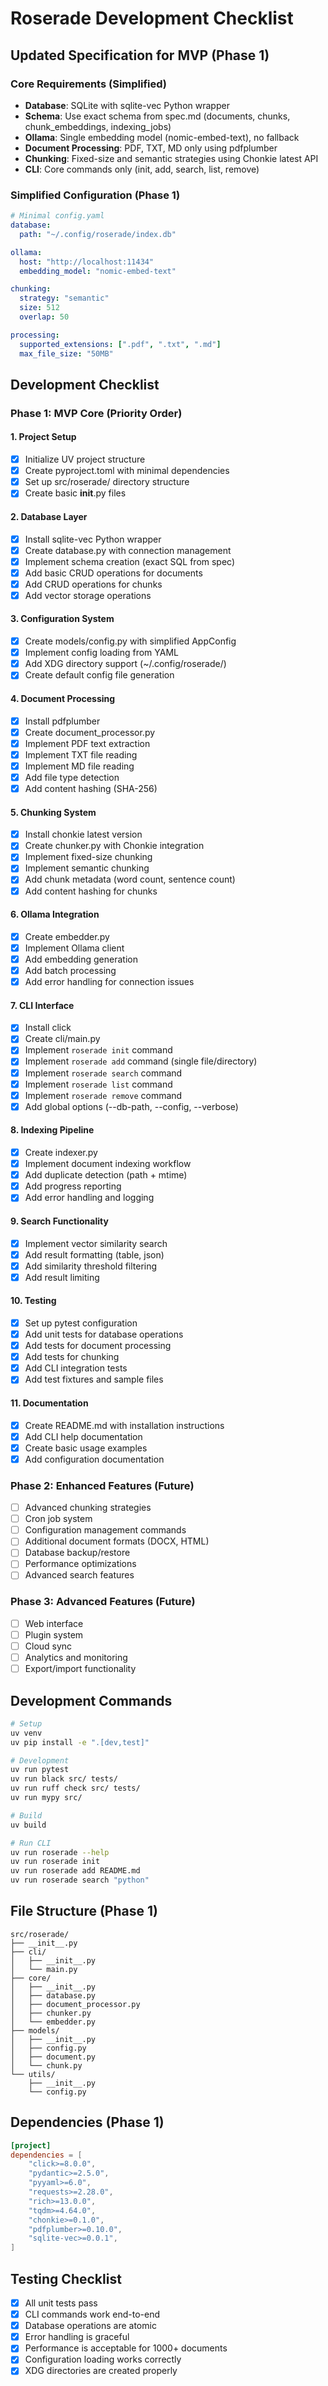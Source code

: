 # Roserade Development Checklist

## Updated Specification for MVP (Phase 1)

### Core Requirements (Simplified)
- **Database**: SQLite with sqlite-vec Python wrapper
- **Schema**: Use exact schema from spec.md (documents, chunks, chunk_embeddings, indexing_jobs)
- **Ollama**: Single embedding model (nomic-embed-text), no fallback
- **Document Processing**: PDF, TXT, MD only using pdfplumber
- **Chunking**: Fixed-size and semantic strategies using Chonkie latest API
- **CLI**: Core commands only (init, add, search, list, remove)

### Simplified Configuration (Phase 1)
```yaml
# Minimal config.yaml
database:
  path: "~/.config/roserade/index.db"

ollama:
  host: "http://localhost:11434"
  embedding_model: "nomic-embed-text"

chunking:
  strategy: "semantic"
  size: 512
  overlap: 50

processing:
  supported_extensions: [".pdf", ".txt", ".md"]
  max_file_size: "50MB"
```

## Development Checklist

### Phase 1: MVP Core (Priority Order)

#### 1. Project Setup
- [x] Initialize UV project structure
- [x] Create pyproject.toml with minimal dependencies
- [x] Set up src/roserade/ directory structure
- [x] Create basic __init__.py files

#### 2. Database Layer
- [x] Install sqlite-vec Python wrapper
- [x] Create database.py with connection management
- [x] Implement schema creation (exact SQL from spec)
- [x] Add basic CRUD operations for documents
- [x] Add CRUD operations for chunks
- [x] Add vector storage operations

#### 3. Configuration System
- [x] Create models/config.py with simplified AppConfig
- [x] Implement config loading from YAML
- [x] Add XDG directory support (~/.config/roserade/)
- [x] Create default config file generation

#### 4. Document Processing
- [x] Install pdfplumber
- [x] Create document_processor.py
- [x] Implement PDF text extraction
- [x] Implement TXT file reading
- [x] Implement MD file reading
- [x] Add file type detection
- [x] Add content hashing (SHA-256)

#### 5. Chunking System
- [x] Install chonkie latest version
- [x] Create chunker.py with Chonkie integration
- [x] Implement fixed-size chunking
- [x] Implement semantic chunking
- [x] Add chunk metadata (word count, sentence count)
- [x] Add content hashing for chunks

#### 6. Ollama Integration
- [x] Create embedder.py
- [x] Implement Ollama client
- [x] Add embedding generation
- [x] Add batch processing
- [x] Add error handling for connection issues

#### 7. CLI Interface
- [x] Install click
- [x] Create cli/main.py
- [x] Implement `roserade init` command
- [x] Implement `roserade add` command (single file/directory)
- [x] Implement `roserade search` command
- [x] Implement `roserade list` command
- [x] Implement `roserade remove` command
- [x] Add global options (--db-path, --config, --verbose)

#### 8. Indexing Pipeline
- [x] Create indexer.py
- [x] Implement document indexing workflow
- [x] Add duplicate detection (path + mtime)
- [x] Add progress reporting
- [x] Add error handling and logging

#### 9. Search Functionality
- [x] Implement vector similarity search
- [x] Add result formatting (table, json)
- [x] Add similarity threshold filtering
- [x] Add result limiting

#### 10. Testing
- [x] Set up pytest configuration
- [x] Add unit tests for database operations
- [x] Add tests for document processing
- [x] Add tests for chunking
- [x] Add CLI integration tests
- [x] Add test fixtures and sample files

#### 11. Documentation
- [x] Create README.md with installation instructions
- [x] Add CLI help documentation
- [x] Create basic usage examples
- [x] Add configuration documentation

### Phase 2: Enhanced Features (Future)
- [ ] Advanced chunking strategies
- [ ] Cron job system
- [ ] Configuration management commands
- [ ] Additional document formats (DOCX, HTML)
- [ ] Database backup/restore
- [ ] Performance optimizations
- [ ] Advanced search features

### Phase 3: Advanced Features (Future)
- [ ] Web interface
- [ ] Plugin system
- [ ] Cloud sync
- [ ] Analytics and monitoring
- [ ] Export/import functionality

## Development Commands

```bash
# Setup
uv venv
uv pip install -e ".[dev,test]"

# Development
uv run pytest
uv run black src/ tests/
uv run ruff check src/ tests/
uv run mypy src/

# Build
uv build

# Run CLI
uv run roserade --help
uv run roserade init
uv run roserade add README.md
uv run roserade search "python"
```

## File Structure (Phase 1)
```
src/roserade/
├── __init__.py
├── cli/
│   ├── __init__.py
│   └── main.py
├── core/
│   ├── __init__.py
│   ├── database.py
│   ├── document_processor.py
│   ├── chunker.py
│   └── embedder.py
├── models/
│   ├── __init__.py
│   ├── config.py
│   ├── document.py
│   └── chunk.py
└── utils/
    ├── __init__.py
    └── config.py
```

## Dependencies (Phase 1)
```toml
[project]
dependencies = [
    "click>=8.0.0",
    "pydantic>=2.5.0",
    "pyyaml>=6.0",
    "requests>=2.28.0",
    "rich>=13.0.0",
    "tqdm>=4.64.0",
    "chonkie>=0.1.0",
    "pdfplumber>=0.10.0",
    "sqlite-vec>=0.0.1",
]
```

## Testing Checklist
- [x] All unit tests pass
- [x] CLI commands work end-to-end
- [x] Database operations are atomic
- [x] Error handling is graceful
- [x] Performance is acceptable for 1000+ documents
- [x] Configuration loading works correctly
- [x] XDG directories are created properly